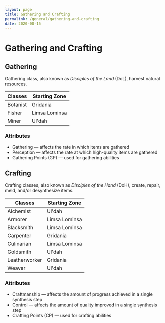 ```yaml
---
layout: page
title: Gathering and Crafting
permalink: /general/gathering-and-crafting
date: 2020-08-15
---
```


# Gathering and Crafting

## Gathering

Gathering class, also known as *Disciples of the Land* (DoL), harvest natural resources.

| Classes  | Starting Zone |
|----------|---------------|
| Botanist | Gridania      |
| Fisher   | Limsa Lominsa |
| Miner    | Ul'dah        |

### Attributes

- Gathering — affects the rate in which items are gathered
- Perception — affects the rate at which high-quality items are gathered
- Gathering Points (GP) — used for gathering abilities

## Crafting

Crafting classes, also known as *Disciples of the Hand* (DoH), create, repair, meld, and/or desynthesize items.

| Classes       | Starting Zone |
|---------------|---------------|
| Alchemist     | Ul'dah        |
| Armorer       | Limsa Lominsa |
| Blacksmith    | Limsa Lominsa |
| Carpenter     | Gridania      |
| Culinarian    | Limsa Lominsa |
| Goldsmith     | Ul'dah        |
| Leatherworker | Gridania      |
| Weaver        | Ul'dah        |

### Attributes

- Craftmanship — affects the amount of progress achieved in a single synthesis step
- Control — affects the amount of quality improved in a single synthesis step
- Crafting Points (CP) — used for crafting abilities
